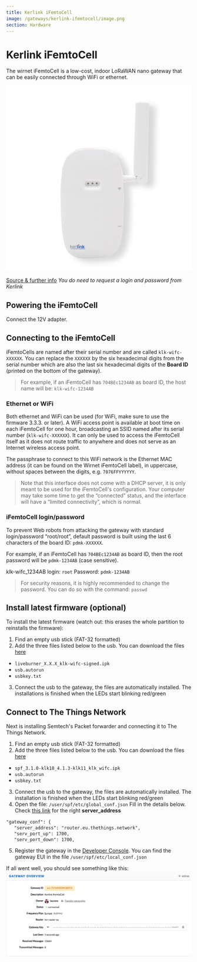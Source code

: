 ```yaml
---
title: Kerlink iFemtoCell
image: /gateways/kerlink-ifemtocell/image.png
section: Hardware
---
```


# Kerlink iFemtoCell

The wirnet iFemtoCell is a low-cost, indoor LoRaWAN nano gateway that can be easily connected through WiFi or ethernet.

![Kerlink iFemtoCell](image.png)

[Source & further info](http://wikikerlink.fr/wirnet-ifemtocell/doku.php?id=wirnet-ifemtocell)
*You do need to request a login and password from Kerlink*


## Powering the iFemtoCell

Connect the 12V adapter.


## Connecting to the iFemtoCell

iFemtoCells are named after their serial number and are called `klk-wifc-XXXXXX`. You can replace the `XXXXXX` by the six hexadecimal digits from the serial number which are also the last six hexadecimal digits of the **Board ID** (printed on the bottom of the gateway).

> For example, if an iFemtoCell has `704BEc1234AB` as board ID, the host name will be: `klk-wifc-1234AB`

### Ethernet or WiFi
 
Both ethernet and WiFi can be used (for WiFi, make sure to use the firmware 3.3.3. or later). A WiFi access point is available at boot time on each iFemtoCell for one hour, broadcasting an SSID named after its serial number (`klk-wifc-XXXXXX`). It can only be used to access the iFemtoCell itself as it does not route traffic to anywhere and does not serve as an Internet wireless access point.

The passphrase to connect to this WiFi network is the Ethernet MAC address (it can be found on the Wirnet iFemtoCell label), in uppercase, without spaces between the digits, e.g. `7076FFYYYYYY`.

> Note that this interface does not come with a DHCP server, it is only meant to be used for the iFemtoCell's configuration. Your computer may take some time to get the “connected” status, and the interface will have a “limited connectivity”, which is normal.


### iFemtoCell login/password

To prevent Web robots from attacking the gateway with standard login/password “root/root”, default password is built using the last 6 characters of the board ID: `pdmk-XXXXXX`. 

For example, if an iFemtoCell has `704BEc1234AB` as board ID, then the root password will be `pdmk-1234AB` (case sensitive).

klk-wifc_1234AB login: `root`
Password: `pdmk-1234AB`

> For security reasons, it is highly recommended to change the password. You can do so with the command: `passwd`


## Install latest firmware (optional)

To install the latest firmware (watch out: this erases the whole partition to reinstalls the firmware):

1. Find an empty usb stick (FAT-32 formatted)
2. Add the three files listed below to the usb. You can download the files [here](http://wikikerlink.fr/wirnet-ifemtocell/doku.php?id=wirnet-ifemtocell:resources)
 * `liveburner_X.X.X_klk-wifc-signed.ipk`
 * `usb.autorun`
 * `usbkey.txt`
3. Connect the usb to the gateway, the files are automatically installed. The installations is finished when the LEDs start blinking red/green


## Connect to The Things Network

Next is installing Semtech's Packet forwarder and connecting it to The Things Network.

1. Find an empty usb stick (FAT-32 formatted)
2. Add the three files listed below to the usb. You can download the files [here](http://wikikerlink.fr/wirnet-ifemtocell/doku.php?id=wirnet-ifemtocell:resources)
 * `spf_3.1.0-klk18_4.1.3-klk11_klk_wifc.ipk`
 * `usb.autorun`
 * `usbkey.txt`
3. Connect the usb to the gateway, the files are automatically installed. The installation is finished when the LEDs start blinking red/green
4. Open the file: `/user/spf/etc/global_conf.json`
 Fill in the details below. Check [this link](https://www.thethingsnetwork.org/docs/gateways/packet-forwarder/semtech-udp.html#router-addresses) for the right **server_address**
 ```
"gateway_conf": {
	"server_address": "router.eu.thethings.network",
	"serv_port_up": 1700,                                               
	"serv_port_down": 1700,
 ```
5. Register the gateway in the [Developer Console](https://console.thethingsnetwork.org/). You can find the gateway EUI in the file `/user/spf/etc/local_conf.json`






If all went well, you should see something like this:
![Kerlink iFemtoCell Console](console.png)
